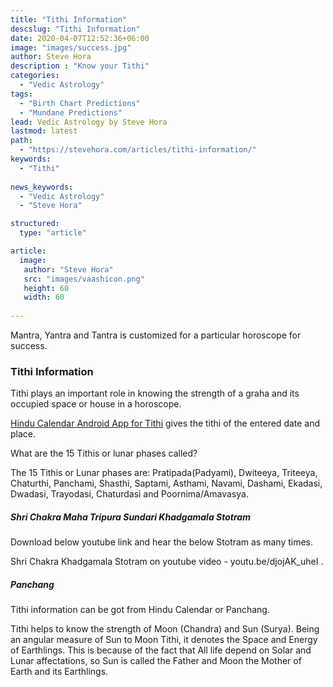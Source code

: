 ```yaml
---
title: "Tithi Information"
descslug: "Tithi Information"
date: 2020-04-07T12:52:36+06:00
image: "images/success.jpg"
author: Steve Hora
description : "Know your Tithi"
categories: 
  - "Vedic Astrology"
tags:
  - "Birth Chart Predictions"
  - "Mundane Predictions"
lead: Vedic Astrology by Steve Hora
lastmod: latest 
path:
  - "https://stevehora.com/articles/tithi-information/"
keywords:
  - "Tithi"
  
news_keywords:
  - "Vedic Astrology"
  - "Steve Hora"

structured:
  type: "article"

article:
  image:
   author: "Steve Hora"
   src: "images/vaashicon.png"
   height: 60
   width: 60
  
---
```


Mantra, Yantra and Tantra is customized for a particular horoscope for success.

### Tithi Information

Tithi plays an important role in knowing the strength of a graha and its occupied space or house in a horoscope.

[Hindu Calendar Android App for Tithi](https://play.google.com/store/apps/details?id=com.drikp.core&hl=en_IN&gl=US) gives the tithi of the entered date and place.

What are the 15 Tithis or lunar phases called?

The 15 Tithis or Lunar phases are: Pratipada(Padyami), Dwiteeya, Triteeya, Chaturthi, Panchami, Shasthi, Saptami, Asthami, Navami, Dashami, Ekadasi, Dwadasi, Trayodasi, Chaturdasi and Poornima/Amavasya.

##### Shri Chakra Maha Tripura Sundari Khadgamala Stotram

Download below youtube link and hear the below Stotram as many times.


Shri Chakra Khadgamala Stotram on youtube video - youtu.be/djojAK_uheI .

##### Panchang

Tithi information can be got from Hindu Calendar or Panchang.

Tithi helps to know the strength of Moon (Chandra) and Sun (Surya). Being an angular measure of Sun to Moon Tithi, it denotes the Space and Energy of Earthlings. This is because of the fact that All life depend on Solar and Lunar affectations, so Sun is called the Father and Moon the Mother of Earth and its Earthlings.